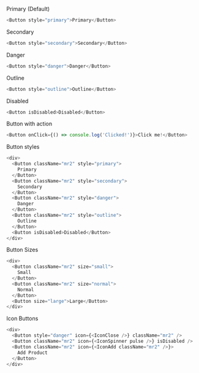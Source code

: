 Primary (Default)

```js
<Button style="primary">Primary</Button>
```

Secondary

```js
<Button style="secondary">Secondary</Button>
```

Danger

```js
<Button style="danger">Danger</Button>
```

Outline

```js
<Button style="outline">Outline</Button>
```

Disabled

```js
<Button isDisabled>Disabled</Button>
```

Button with action

```js
<Button onClick={() => console.log('Clicked!')}>Click me!</Button>
```

Button styles

```js
<div>
  <Button className="mr2" style="primary">
    Primary
  </Button>
  <Button className="mr2" style="secondary">
    Secondary
  </Button>
  <Button className="mr2" style="danger">
    Danger
  </Button>
  <Button className="mr2" style="outline">
    Outline
  </Button>
  <Button isDisabled>Disabled</Button>
</div>
```

Button Sizes

```js
<div>
  <Button className="mr2" size="small">
    Small
  </Button>
  <Button className="mr2" size="normal">
    Normal
  </Button>
  <Button size="large">Large</Button>
</div>
```

Icon Buttons

```js
<div>
  <Button style="danger" icon={<IconClose />} className="mr2" />
  <Button className="mr2" icon={<IconSpinner pulse />} isDisabled />
  <Button className="mr2" icon={<IconAdd className="mr2" />}>
    Add Product
  </Button>
</div>
```